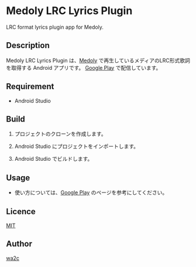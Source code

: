 Medoly LRC Lyrics Plugin
============================

LRC format lyrics plugin app for Medoly.

## Description

Medoly LRC Lyrics Plugin は、[Medoly](https://play.google.com/store/apps/details?id=com.wa2c.android.medoly) で再生しているメディアのLRC形式歌詞を取得する Android アプリです。
[Google Play](https://play.google.com/store/apps/details?id=com.wa2c.android.medoly.plugin.action.lrclyrics) で配信しています。

## Requirement

* Android Studio

## Build

1. プロジェクトのクローンを作成します。

2. Android Studio にプロジェクトをインポートします。

3. Android Studio でビルドします。

## Usage

* 使い方については、[Google Play](https://play.google.com/store/apps/details?id=com.wa2c.android.medoly.plugin.action.lrclyrics) のページを参考にしてください。

## Licence

[MIT](https://bitbucket.org/wa2c/medoly-viewlyrics-plugin/raw/ae8523638c9e6ea3772a279f0287c9207577d870/LICENSE.txt)

## Author

[wa2c](https://bitbucket.org/wa2c/)
